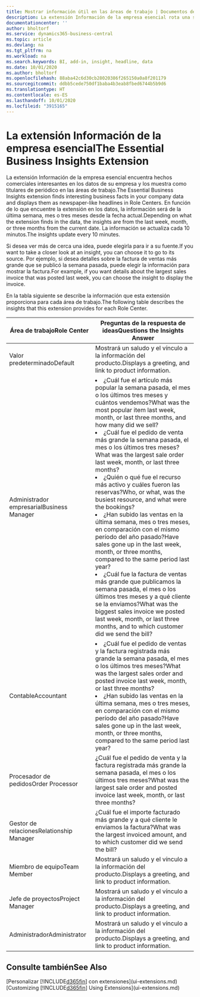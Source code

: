 ```yaml
---
title: Mostrar información útil en las áreas de trabajo | Documentos de Microsoft
description: La extensión Información de la empresa esencial rota una serie de ideas comerciales en las áreas de trabajo.
documentationcenter: ''
author: bholtorf
ms.service: dynamics365-business-central
ms.topic: article
ms.devlang: na
ms.tgt_pltfrm: na
ms.workload: na
ms.search.keywords: BI, add-in, insight, headline, data
ms.date: 10/01/2020
ms.author: bholtorf
ms.openlocfilehash: 88aba42c6d30cb28020386f265150a0a8f201179
ms.sourcegitcommit: ddbb5cede750df1baba4b3eab8fbed6744b5b9d6
ms.translationtype: HT
ms.contentlocale: es-ES
ms.lasthandoff: 10/01/2020
ms.locfileid: "3915165"
---
```

# <a name="the-essential-business-insights-extension"></a><span data-ttu-id="dbe79-103">La extensión Información de la empresa esencial</span><span class="sxs-lookup"><span data-stu-id="dbe79-103">The Essential Business Insights Extension</span></span>
<span data-ttu-id="dbe79-104">La extensión Información de la empresa esencial encuentra hechos comerciales interesantes en los datos de su empresa y los muestra como titulares de periódico en las áreas de trabajo.</span><span class="sxs-lookup"><span data-stu-id="dbe79-104">The Essential Business Insights extension finds interesting business facts in your company data and displays them as newspaper-like headlines in Role Centers.</span></span> <span data-ttu-id="dbe79-105">En función de lo que encuentre la extensión en los datos, la información será de la última semana, mes o tres meses desde la fecha actual.</span><span class="sxs-lookup"><span data-stu-id="dbe79-105">Depending on what the extension finds in the data, the insights are from the last week, month, or three months from the current date.</span></span> <span data-ttu-id="dbe79-106">La información se actualiza cada 10 minutos.</span><span class="sxs-lookup"><span data-stu-id="dbe79-106">The insights update every 10 minutes.</span></span>  

<span data-ttu-id="dbe79-107">Si desea ver más de cerca una idea, puede elegirla para ir a su fuente.</span><span class="sxs-lookup"><span data-stu-id="dbe79-107">If you want to take a closer look at an insight, you can choose it to go to its source.</span></span> <span data-ttu-id="dbe79-108">Por ejemplo, si desea detalles sobre la factura de ventas más grande que se publicó la semana pasada, puede elegir la información para mostrar la factura.</span><span class="sxs-lookup"><span data-stu-id="dbe79-108">For example, if you want details about the largest sales invoice that was posted last week, you can choose the insight to display the invoice.</span></span>

<span data-ttu-id="dbe79-109">En la tabla siguiente se describe la información que esta extensión proporciona para cada área de trabajo.</span><span class="sxs-lookup"><span data-stu-id="dbe79-109">The following table describes the insights that this extension provides for each Role Center.</span></span>

|<span data-ttu-id="dbe79-110">Área de trabajo</span><span class="sxs-lookup"><span data-stu-id="dbe79-110">Role Center</span></span>|<span data-ttu-id="dbe79-111">Preguntas de la respuesta de ideas</span><span class="sxs-lookup"><span data-stu-id="dbe79-111">Questions the Insights Answer</span></span>|
|----|-----|
|<span data-ttu-id="dbe79-112">Valor predeterminado</span><span class="sxs-lookup"><span data-stu-id="dbe79-112">Default</span></span>|<span data-ttu-id="dbe79-113">Mostrará un saludo y el vínculo a la información del producto.</span><span class="sxs-lookup"><span data-stu-id="dbe79-113">Displays a greeting, and link to product information.</span></span>|
|<span data-ttu-id="dbe79-114">Administrador empresarial</span><span class="sxs-lookup"><span data-stu-id="dbe79-114">Business Manager</span></span>|<li> <span data-ttu-id="dbe79-115">¿Cuál fue el artículo más popular la semana pasada, el mes o los últimos tres meses y cuántos vendemos?</span><span class="sxs-lookup"><span data-stu-id="dbe79-115">What was the most popular item last week, month, or last three months, and how many did we sell?</span></span><br><li> <span data-ttu-id="dbe79-116">¿Cuál fue el pedido de venta más grande la semana pasada, el mes o los últimos tres meses?</span><span class="sxs-lookup"><span data-stu-id="dbe79-116">What was the largest sale order last week, month, or last three months?</span></span><br><li> <span data-ttu-id="dbe79-117">¿Quién o qué fue el recurso más activo y cuáles fueron las reservas?</span><span class="sxs-lookup"><span data-stu-id="dbe79-117">Who, or what, was the busiest resource, and what were the bookings?</span></span><br><li> <span data-ttu-id="dbe79-118">¿Han subido las ventas en la última semana, mes o tres meses, en comparación con el mismo período del año pasado?</span><span class="sxs-lookup"><span data-stu-id="dbe79-118">Have sales gone up in the last week, month, or three months, compared to the same period last year?</span></span><br><li> <span data-ttu-id="dbe79-119">¿Cuál fue la factura de ventas más grande que publicamos la semana pasada, el mes o los últimos tres meses y a qué cliente se la enviamos?</span><span class="sxs-lookup"><span data-stu-id="dbe79-119">What was the biggest sales invoice we posted last week, month, or last three months, and to which customer did we send the bill?</span></span></li> |
|<span data-ttu-id="dbe79-120">Contable</span><span class="sxs-lookup"><span data-stu-id="dbe79-120">Accountant</span></span>|<li> <span data-ttu-id="dbe79-121">¿Cuál fue el pedido de ventas y la factura registrada más grande la semana pasada, el mes o los últimos tres meses?</span><span class="sxs-lookup"><span data-stu-id="dbe79-121">What was the largest sales order and posted invoice last week, month, or last three months?</span></span><br><li> <span data-ttu-id="dbe79-122">¿Han subido las ventas en la última semana, mes o tres meses, en comparación con el mismo período del año pasado?</span><span class="sxs-lookup"><span data-stu-id="dbe79-122">Have sales gone up in the last week, month, or three months, compared to the same period last year?</span></span> |
|<span data-ttu-id="dbe79-123">Procesador de pedidos</span><span class="sxs-lookup"><span data-stu-id="dbe79-123">Order Processor</span></span>| <span data-ttu-id="dbe79-124">¿Cuál fue el pedido de venta y la factura registrada más grande la semana pasada, el mes o los últimos tres meses?</span><span class="sxs-lookup"><span data-stu-id="dbe79-124">What was the largest sale order and posted invoice last week, month, or last three months?</span></span>|
|<span data-ttu-id="dbe79-125">Gestor de relaciones</span><span class="sxs-lookup"><span data-stu-id="dbe79-125">Relationship Manager</span></span>| <span data-ttu-id="dbe79-126">¿Cuál fue el importe facturado más grande y a qué cliente le enviamos la factura?</span><span class="sxs-lookup"><span data-stu-id="dbe79-126">What was the largest invoiced amount, and to which customer did we send the bill?</span></span>|
|<span data-ttu-id="dbe79-127">Miembro de equipo</span><span class="sxs-lookup"><span data-stu-id="dbe79-127">Team Member</span></span>| <span data-ttu-id="dbe79-128">Mostrará un saludo y el vínculo a la información del producto.</span><span class="sxs-lookup"><span data-stu-id="dbe79-128">Displays a greeting, and link to product information.</span></span>|
|<span data-ttu-id="dbe79-129">Jefe de proyectos</span><span class="sxs-lookup"><span data-stu-id="dbe79-129">Project Manager</span></span>| <span data-ttu-id="dbe79-130">Mostrará un saludo y el vínculo a la información del producto.</span><span class="sxs-lookup"><span data-stu-id="dbe79-130">Displays a greeting, and link to product information.</span></span>|
|<span data-ttu-id="dbe79-131">Administrador</span><span class="sxs-lookup"><span data-stu-id="dbe79-131">Administrator</span></span>| <span data-ttu-id="dbe79-132">Mostrará un saludo y el vínculo a la información del producto.</span><span class="sxs-lookup"><span data-stu-id="dbe79-132">Displays a greeting, and link to product information.</span></span>|

## <a name="see-also"></a><span data-ttu-id="dbe79-133">Consulte también</span><span class="sxs-lookup"><span data-stu-id="dbe79-133">See Also</span></span>
<span data-ttu-id="dbe79-134">[Personalizar [!INCLUDE[d365fin](includes/d365fin_md.md)] con extensiones](ui-extensions.md)</span><span class="sxs-lookup"><span data-stu-id="dbe79-134">[Customizing [!INCLUDE[d365fin](includes/d365fin_md.md)] Using Extensions](ui-extensions.md)</span></span>

